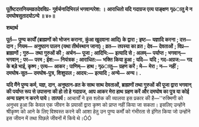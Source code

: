 **पूर्तेष्टदत्तनियमव्रतदेवविप्र-** **गुर्वर्चनादिभिरलं भगवान्परेश: ।** **आराधितो यदि गदाग्रज एत्य पाङ्क्षण** **गृöातु मे न दमघोषसुतादयोऽन्ये ॥ ४०॥** 

**शब्दार्थ** 

**पूर्त—** **पुण्य कार्यों (ब्राह्मणों को भोजन कराना, कुंआ खुदवाना आदि) के द्वारा** **; इष्ट—** **यज्ञादि करना** **; दत्त—** **दान** **; नियम—** **अनुष्ठान पालन (यथा तीर्थस्थान जाना)** **; व्रत—** **तपस्या का व्रत** **; देव—** **देवताओं** **; विप्र—** **ब्राह्मणों** **; गुरु—** **तथा गुरुओं की** **;** **अर्चन—** **पूजा** **; आदिभि:—** **इत्यादि से** **; अलम्—** **पर्याप्त** **; भगवान्—** **भगवान्** **; पर—** **परम** **; ईश:—** **नियंत्रक** **; आराधित:—** **भक्ति** **किया हुआ** **; यदि—** **यदि** **; गद-अग्रज:—** **गद के बड़े भाई, कृष्ण** **; एत्य—** **आकर** **; पाणिम्—** **हाथ** **; गृöातु—** **ग्रहण करें** **; मे—** **मेरा** **; न—** **नहीं** **; दमघोष-सुत—** **दमघोष-पुत्र, शिशुपाल** **; आदय:—** **इत्यादि** **; अन्ये—** **अन्य।** **.** 

**यदि मैंने पुण्य कर्म, यज्ञ, दान, अनुष्ठान-व्रत के साथ साथ देवताओं, ब्राह्मणों तथा गुरुओं** **की पूजा द्वारा भगवान् की पर्याप्त रूप से उपासना की हो तो हे गदाग्रज, आप आकर मेरा हाथ** **ग्रहण करें और दमघोष का पुत्र या कोई अन्य ग्रहण न करने पाये।** **तात्पर्य :** आचार्यों ने इस श्लोक की व्यालया इस प्रकार की है—''रुक्मिणी को अनुभव हुआ कि केवल एक जीवन के प्रयासों द्वारा कृष्ण को प्राप्त नहीं किया जा सकता। इसलिए उन्होंने श्रीकृष्ण को आने के लिए विश्वस्त करने की आशा हेतु उन पुण्य कर्मों को गंभीरता से इंगित किया जो उन्होंने इस जीवन में तथा पिछले जीवनों में किये थे।ÓÓ  